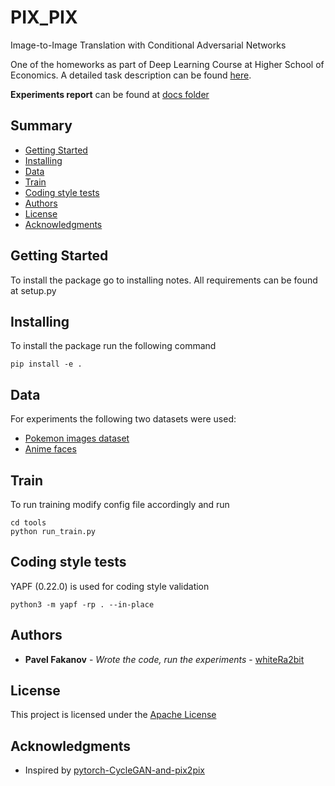 # PIX_PIX

Image-to-Image Translation with Conditional Adversarial Networks

One of the homeworks as part of Deep Learning Course at Higher School of Economics.
A detailed task description can be found [here](https://docs.google.com/document/d/1IW--VvxmLI6enh5yYPQganIQfQ1loXATbn8x0liLD9o).

**Experiments report** can be found at [docs folder](docs/report.pdf)

## Summary

  - [Getting Started](#getting-started)
  - [Installing](#installing)
  - [Data](#data)
  - [Train](#train)
  - [Coding style tests](#coding-style-tests)
  - [Authors](#authors)
  - [License](#license)
  - [Acknowledgments](#acknowledgments)

## Getting Started

To install the package go to installing notes. All requirements can be found at setup.py

## Installing

To install the package run the following command

    pip install -e .

## Data

For experiments the following two datasets were used:
- [Pokemon images dataset](https://www.kaggle.com/kvpratama/pokemon-images-dataset)
- [Anime faces](https://www.kaggle.com/soumikrakshit/anime-faces)

## Train

To run training modify config file accordingly and run

    cd tools
    python run_train.py

## Coding style tests

YAPF (0.22.0) is used for coding style validation

    python3 -m yapf -rp . --in-place


## Authors

  - **Pavel Fakanov** - *Wrote the code, run the experiments* -
    [whiteRa2bit](https://github.com/whiteRa2bit)

## License

This project is licensed under the [Apache License](LICENSE)

## Acknowledgments
  - Inspired by [pytorch-CycleGAN-and-pix2pix](https://github.com/junyanz/pytorch-CycleGAN-and-pix2pix)
